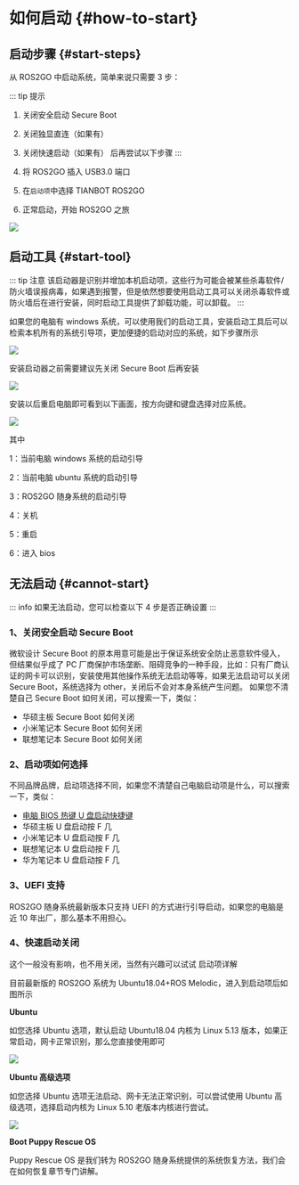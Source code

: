 # 如何启动 {#how-to-start}

## 启动步骤 {#start-steps}

从 ROS2GO 中启动系统，简单来说只需要 3 步：

::: tip 提示
1. 关闭安全启动 Secure Boot
2. 关闭独显直连（如果有）
3. 关闭快速启动（如果有）
后再尝试以下步骤
:::

1. 将 ROS2GO 插入 USB3.0 端口

2. 在`启动项`中选择 TIANBOT ROS2GO

3. 正常启动，开始 ROS2GO 之旅

![](https://tianbot-pic.oss-cn-beijing.aliyuncs.com/tianbot/202109241902600.webp)

## 启动工具 {#start-tool}

::: tip 注意
该启动器是识别并增加本机启动项，这些行为可能会被某些杀毒软件/防火墙误报病毒，如果遇到报警，但是依然想要使用启动工具可以关闭杀毒软件或防火墙后在进行安装，同时启动工具提供了卸载功能，可以卸载。
:::

如果您的电脑有 windows 系统，可以使用我们的启动工具，安装启动工具后可以检索本机所有的系统引导项，更加便捷的启动对应的系统，如下步骤所示

![](https://tianbot-pic.oss-cn-beijing.aliyuncs.com/tianbot/202208292138118.png)

安装启动器之前需要建议先关闭 Secure Boot 后再安装

![](https://tianbot-pic.oss-cn-beijing.aliyuncs.com/tianbot/202208292145340.png)

安装以后重启电脑即可看到以下画面，按方向键和键盘选择对应系统。

![](https://tianbot-pic.oss-cn-beijing.aliyuncs.com/tianbot/202208292153343.png)

其中

1：当前电脑 windows 系统的启动引导

2：当前电脑 ubuntu 系统的启动引导

3：ROS2GO 随身系统的启动引导

4：关机

5：重启

6：进入 bios

## 无法启动 {#cannot-start}

::: info
如果无法启动，您可以检查以下 4 步是否正确设置
:::

### 1、关闭安全启动 Secure Boot

微软设计 Secure Boot 的原本用意可能是出于保证系统安全防止恶意软件侵入，但结果似乎成了 PC 厂商保护市场垄断、阻碍竞争的一种手段，比如：只有厂商认证的网卡可以识别，安装使用其他操作系统无法启动等等，如果无法启动可以关闭 Secure Boot，系统选择为 other，关闭后不会对本身系统产生问题。
如果您不清楚自己 Secure Boot 如何关闭，可以搜索一下，类似：

- 华硕主板 Secure Boot 如何关闭
- 小米笔记本 Secure Boot 如何关闭
- 联想笔记本 Secure Boot 如何关闭

### 2、启动项如何选择

不同品牌品牌，启动项选择不同，如果您不清楚自己电脑启动项是什么，可以搜索一下，类似：

- [电脑 BIOS 热键 U 盘启动快捷键](https://www.bing.com/search?q=%E7%94%B5%E8%84%91BIOS%E7%83%AD%E9%94%AEU%E7%9B%98%E5%90%AF%E5%8A%A8%E5%BF%AB%E6%8D%B7%E9%94%AE)
- 华硕主板 U 盘启动按 F 几
- 小米笔记本 U 盘启动按 F 几
- 联想笔记本 U 盘启动按 F 几
- 华为笔记本 U 盘启动按 F 几

### 3、UEFI 支持

ROS2GO 随身系统最新版本只支持 UEFI 的方式进行引导启动，如果您的电脑是近 10 年出厂，那么基本不用担心。

### 4、快速启动关闭

这个一般没有影响，也不用关闭，当然有兴趣可以试试
启动项详解

目前最新版的 ROS2GO 系统为 Ubuntu18.04+ROS Melodic，进入到启动项后如图所示

**Ubuntu**

如您选择 Ubuntu 选项，默认启动 Ubuntu18.04 内核为 Linux 5.13 版本，如果正常启动，网卡正常识别，那么您直接使用即可

![](https://tianbot-pic.oss-cn-beijing.aliyuncs.com/tianbot/202109241903118.webp)

**Ubuntu 高级选项**

如您选择 Ubuntu 选项无法启动、网卡无法正常识别，可以尝试使用 Ubuntu 高级选项，选择启动内核为 Linux 5.10 老版本内核进行尝试。

![](https://tianbot-pic.oss-cn-beijing.aliyuncs.com/tianbot/202109241903885.webp)

**Boot Puppy Rescue OS**

Puppy Rescue OS 是我们转为 ROS2GO 随身系统提供的系统恢复方法，我们会在如何恢复章节专门讲解。